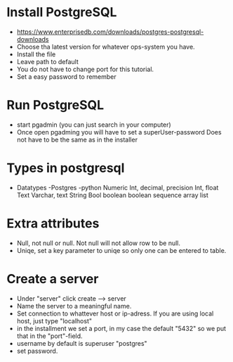 # Install PostgreSQL
- https://www.enterprisedb.com/downloads/postgres-postgresql-downloads
- Choose tha latest version for whatever ops-system you have.
- Install the file
- Leave path to default
- You do not have to change port for this tutorial.
- Set a easy password to remember

# Run PostgreSQL
- start pgadmin (you can just search in your computer)
- Once open pgadming you will have to set a superUser-password
    Does not have to be the same as in the installer

# Types in postgresql
- Datatypes     -Postgres                    -python
    Numeric         Int, decimal, precision     Int, float
    Text            Varchar, text               String
    Bool            boolean                     boolean
    sequence        array                       list 

# Extra attributes
- Null, not null or null. Not null will not allow row to be null.
- Uniqe, set a key parameter to uniqe so only one can be entered to table.

# Create a server
- Under "server" click create --> server
- Name the server to a meaningful name.
- Set connection to whattever host or ip-adress. If you are using local host, just type "localhost"
- in the installment we set a port, in my case the default "5432" so we put that in the "port"-field.
- username by default is superuser "postgres"
- set password.
